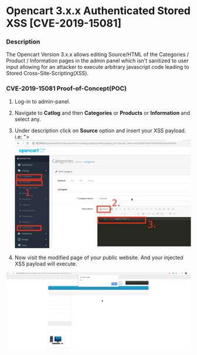 # Opencart 3.x.x Authenticated Stored XSS [CVE-2019-15081]

### Description

The Opencart Version 3.x.x allows editing Source/HTML of the Categories / Product / Information pages in the admin panel which isn't sanitized to user input allowing for an attacker to execute arbitrary javascript code leading to Stored Cross-Site-Scripting(XSS).

### CVE-2019-15081 Proof-of-Concept(POC)

1. Log-in to admin-panel.

2. Navigate to **Catlog** and then **Categories** or **Products** or **Information** and select any.

3. Under description click on **Source** option and insert your XSS payload. i.e: "><script>alert("XSS")</script>
![Opencart Authenticated Stored XSS](/oc_authenticated_stored_xss.png)

4. Now visit the modified page of your public website. And your injected XSS payload will execute.

![Opencart Authenticated Stored XSS](/xss_popup.png)
